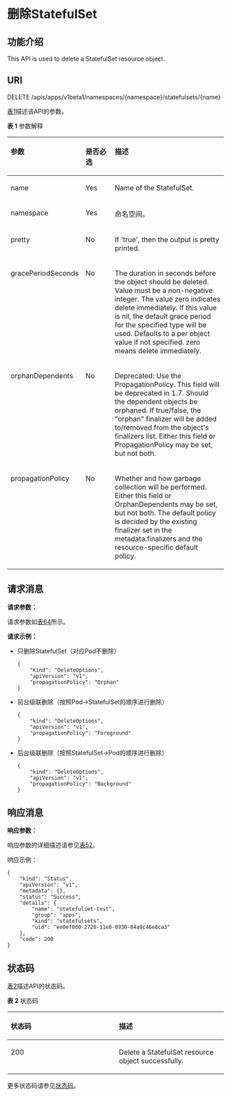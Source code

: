# 删除StatefulSet<a name="cci_02_0036"></a>

## 功能介绍<a name="zh-cn_topic_0091433688_section31372179"></a>

This API is used to delete a StatefulSet resource object.

## URI<a name="zh-cn_topic_0091433688_section13914160"></a>

DELETE /apis/apps/v1beta1/namespaces/\{namespace\}/statefulsets/\{name\}

[表1](#zh-cn_topic_0091433688_d0e38270)描述该API的参数。

**表 1**  参数解释

<a name="zh-cn_topic_0091433688_d0e38270"></a>
<table><thead align="left"><tr id="zh-cn_topic_0091433688_row14143522"><th class="cellrowborder" valign="top" width="21.21%" id="mcps1.2.4.1.1"><p id="zh-cn_topic_0091433688_p65652297517"><a name="zh-cn_topic_0091433688_p65652297517"></a><a name="zh-cn_topic_0091433688_p65652297517"></a>参数</p>
</th>
<th class="cellrowborder" valign="top" width="16.16%" id="mcps1.2.4.1.2"><p id="zh-cn_topic_0091433688_p165661629135114"><a name="zh-cn_topic_0091433688_p165661629135114"></a><a name="zh-cn_topic_0091433688_p165661629135114"></a>是否必选</p>
</th>
<th class="cellrowborder" valign="top" width="62.629999999999995%" id="mcps1.2.4.1.3"><p id="zh-cn_topic_0091433688_p14567629115114"><a name="zh-cn_topic_0091433688_p14567629115114"></a><a name="zh-cn_topic_0091433688_p14567629115114"></a>描述</p>
</th>
</tr>
</thead>
<tbody><tr id="zh-cn_topic_0091433688_row49796945"><td class="cellrowborder" valign="top" width="21.21%" headers="mcps1.2.4.1.1 "><p id="zh-cn_topic_0091433688_p7020714"><a name="zh-cn_topic_0091433688_p7020714"></a><a name="zh-cn_topic_0091433688_p7020714"></a>name</p>
</td>
<td class="cellrowborder" valign="top" width="16.16%" headers="mcps1.2.4.1.2 "><p id="zh-cn_topic_0091433688_p31806923"><a name="zh-cn_topic_0091433688_p31806923"></a><a name="zh-cn_topic_0091433688_p31806923"></a>Yes</p>
</td>
<td class="cellrowborder" valign="top" width="62.629999999999995%" headers="mcps1.2.4.1.3 "><p id="zh-cn_topic_0091433688_p26223965"><a name="zh-cn_topic_0091433688_p26223965"></a><a name="zh-cn_topic_0091433688_p26223965"></a>Name of the StatefulSet.</p>
</td>
</tr>
<tr id="zh-cn_topic_0091433688_row34689095"><td class="cellrowborder" valign="top" width="21.21%" headers="mcps1.2.4.1.1 "><p id="zh-cn_topic_0091433688_p58353349"><a name="zh-cn_topic_0091433688_p58353349"></a><a name="zh-cn_topic_0091433688_p58353349"></a>namespace</p>
</td>
<td class="cellrowborder" valign="top" width="16.16%" headers="mcps1.2.4.1.2 "><p id="zh-cn_topic_0091433688_p29000839"><a name="zh-cn_topic_0091433688_p29000839"></a><a name="zh-cn_topic_0091433688_p29000839"></a>Yes</p>
</td>
<td class="cellrowborder" valign="top" width="62.629999999999995%" headers="mcps1.2.4.1.3 "><p id="zh-cn_topic_0079615000_p8332925"><a name="zh-cn_topic_0079615000_p8332925"></a><a name="zh-cn_topic_0079615000_p8332925"></a>命名空间。</p>
</td>
</tr>
<tr id="zh-cn_topic_0091433688_row2320041"><td class="cellrowborder" valign="top" width="21.21%" headers="mcps1.2.4.1.1 "><p id="zh-cn_topic_0091433688_p53705670"><a name="zh-cn_topic_0091433688_p53705670"></a><a name="zh-cn_topic_0091433688_p53705670"></a>pretty</p>
</td>
<td class="cellrowborder" valign="top" width="16.16%" headers="mcps1.2.4.1.2 "><p id="zh-cn_topic_0091433688_p55192003"><a name="zh-cn_topic_0091433688_p55192003"></a><a name="zh-cn_topic_0091433688_p55192003"></a>No</p>
</td>
<td class="cellrowborder" valign="top" width="62.629999999999995%" headers="mcps1.2.4.1.3 "><p id="zh-cn_topic_0091433688_p41367240"><a name="zh-cn_topic_0091433688_p41367240"></a><a name="zh-cn_topic_0091433688_p41367240"></a>If 'true', then the output is pretty printed.</p>
</td>
</tr>
<tr id="zh-cn_topic_0091433688_row36760846"><td class="cellrowborder" valign="top" width="21.21%" headers="mcps1.2.4.1.1 "><p id="zh-cn_topic_0091433688_p24838515"><a name="zh-cn_topic_0091433688_p24838515"></a><a name="zh-cn_topic_0091433688_p24838515"></a>gracePeriodSeconds</p>
</td>
<td class="cellrowborder" valign="top" width="16.16%" headers="mcps1.2.4.1.2 "><p id="zh-cn_topic_0091433688_p65762676"><a name="zh-cn_topic_0091433688_p65762676"></a><a name="zh-cn_topic_0091433688_p65762676"></a>No</p>
</td>
<td class="cellrowborder" valign="top" width="62.629999999999995%" headers="mcps1.2.4.1.3 "><p id="zh-cn_topic_0091433688_p25176571"><a name="zh-cn_topic_0091433688_p25176571"></a><a name="zh-cn_topic_0091433688_p25176571"></a>The duration in seconds before the object should be deleted. Value must be a non-negative integer. The value zero indicates delete immediately. If this value is nil, the default grace period for the specified type will be used. Defaults to a per object value if not specified. zero means delete immediately.</p>
</td>
</tr>
<tr id="zh-cn_topic_0091433688_row25262547"><td class="cellrowborder" valign="top" width="21.21%" headers="mcps1.2.4.1.1 "><p id="zh-cn_topic_0091433688_p33000411"><a name="zh-cn_topic_0091433688_p33000411"></a><a name="zh-cn_topic_0091433688_p33000411"></a>orphanDependents</p>
</td>
<td class="cellrowborder" valign="top" width="16.16%" headers="mcps1.2.4.1.2 "><p id="zh-cn_topic_0091433688_p55787611"><a name="zh-cn_topic_0091433688_p55787611"></a><a name="zh-cn_topic_0091433688_p55787611"></a>No</p>
</td>
<td class="cellrowborder" valign="top" width="62.629999999999995%" headers="mcps1.2.4.1.3 "><p id="zh-cn_topic_0091433688_p22502652"><a name="zh-cn_topic_0091433688_p22502652"></a><a name="zh-cn_topic_0091433688_p22502652"></a>Deprecated: Use the PropagationPolicy. This field will be deprecated in 1.7. Should the dependent objects be orphaned. If true/false, the "orphan" finalizer will be added to/removed from the object's finalizers list. Either this field or PropagationPolicy may be set, but not both.</p>
</td>
</tr>
<tr id="zh-cn_topic_0091433688_row1197280"><td class="cellrowborder" valign="top" width="21.21%" headers="mcps1.2.4.1.1 "><p id="zh-cn_topic_0091433688_p29870869"><a name="zh-cn_topic_0091433688_p29870869"></a><a name="zh-cn_topic_0091433688_p29870869"></a>propagationPolicy</p>
</td>
<td class="cellrowborder" valign="top" width="16.16%" headers="mcps1.2.4.1.2 "><p id="zh-cn_topic_0091433688_p3621310"><a name="zh-cn_topic_0091433688_p3621310"></a><a name="zh-cn_topic_0091433688_p3621310"></a>No</p>
</td>
<td class="cellrowborder" valign="top" width="62.629999999999995%" headers="mcps1.2.4.1.3 "><p id="zh-cn_topic_0091433688_p22689637"><a name="zh-cn_topic_0091433688_p22689637"></a><a name="zh-cn_topic_0091433688_p22689637"></a>Whether and how garbage collection will be performed. Either this field or OrphanDependents may be set, but not both. The default policy is decided by the existing finalizer set in the metadata.finalizers and the resource-specific default policy.</p>
</td>
</tr>
</tbody>
</table>

## 请求消息<a name="zh-cn_topic_0091433688_section58118584"></a>

**请求参数：**

请求参数如[表64](数据结构.md#zh-cn_topic_0091433700_d0e41006)所示。

**请求示例：**

-   只删除StatefulSet（对应Pod不删除）

    ```
    {
        "Kind": "DeleteOptions",
        "apiVersion": "v1",
        "propagationPolicy": "Orphan"
    }
    ```

-   前台级联删除（按照Pod-\>StatefulSet的顺序进行删除）

    ```
    {
        "kind": "DeleteOptions",
        "apiVersion": "v1",
        "propagationPolicy": "Foreground"
    }
    ```

-   后台级联删除（按照StatefulSet-\>Pod的顺序进行删除）

    ```
    {
        "kind": "DeleteOptions",
        "apiVersion": "v1",
        "propagationPolicy": "Background"
    }
    ```


## 响应消息<a name="zh-cn_topic_0091433688_section53305210"></a>

**响应参数：**

响应参数的详细描述请参见[表52](响应数据结构（废弃）.md#table37251757105918)。

响应示例：

```
{
    "kind": "Status", 
    "apiVersion": "v1", 
    "metadata": {}, 
    "status": "Success", 
    "details": {
        "name": "statefulset-test", 
        "group": "apps", 
        "kind": "statefulsets", 
        "uid": "ee0ef0d0-2728-11e8-8930-84a9c46e8ca3"
    }, 
    "code": 200
}
```

## 状态码<a name="zh-cn_topic_0091433688_section9984849"></a>

[表2](#zh-cn_topic_0091433688_d0e38393)描述API的状态码。

**表 2**  状态码

<a name="zh-cn_topic_0091433688_d0e38393"></a>
<table><thead align="left"><tr id="zh-cn_topic_0091433688_row39018542"><th class="cellrowborder" valign="top" width="50%" id="mcps1.2.3.1.1"><p id="zh-cn_topic_0091433688_p6385371"><a name="zh-cn_topic_0091433688_p6385371"></a><a name="zh-cn_topic_0091433688_p6385371"></a>状态码</p>
</th>
<th class="cellrowborder" valign="top" width="50%" id="mcps1.2.3.1.2"><p id="zh-cn_topic_0091433688_p47453032"><a name="zh-cn_topic_0091433688_p47453032"></a><a name="zh-cn_topic_0091433688_p47453032"></a>描述</p>
</th>
</tr>
</thead>
<tbody><tr id="zh-cn_topic_0091433688_row18490365"><td class="cellrowborder" valign="top" width="50%" headers="mcps1.2.3.1.1 "><p id="zh-cn_topic_0091433688_p21324611"><a name="zh-cn_topic_0091433688_p21324611"></a><a name="zh-cn_topic_0091433688_p21324611"></a>200</p>
</td>
<td class="cellrowborder" valign="top" width="50%" headers="mcps1.2.3.1.2 "><p id="zh-cn_topic_0091433688_p49571937"><a name="zh-cn_topic_0091433688_p49571937"></a><a name="zh-cn_topic_0091433688_p49571937"></a>Delete a StatefulSet resource object successfully.</p>
</td>
</tr>
</tbody>
</table>

更多状态码请参见[状态码](状态码.md)。

